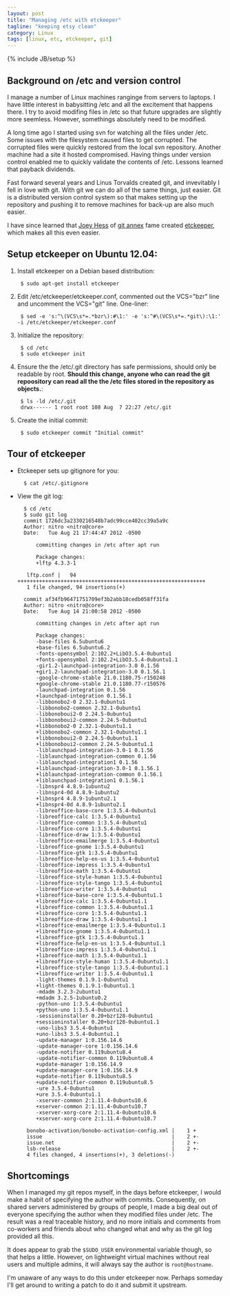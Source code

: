 ```yaml
---
layout: post
title: "Managing /etc with etckeeper"
tagline: "keeping etsy clean"
category: Linux
tags: [linux, etc, etckeeper, git]
---
```

{% include JB/setup %}

## Background on /etc and version control

I manage a number of Linux machines ranginge from servers to laptops. I have little interest in babysitting /etc and all the excitement that happens there. I try to avoid modifing files in /etc so that future upgrades are slightly more seemless. However, somethings absolutely need to be modified.


A long time ago I started using svn for watching all the files under /etc. Some issues with the filesystem caused files to get corrupted. The corrupted files were quickly restored from the local svn repository. Another machine had a site it hosted compromised. Having things under version control enabled me to quickly validate the contents of /etc. Lessons learned that payback dividends. 

Fast forward several years and Linus Torvalds created git, and invevitably I fell in love with git. With git we can do all of the same things, just easier. Git is a distributed version control system so that makes setting up the repository and pushing it to remove machines for back-up are also much easier. 

I have since learned that [Joey Hess](http://joeyh.name/) of [git annex](http://git-annex.branchable.com/) fame created [etckeeper](http://joeyh.name/code/etckeeper/), which makes all this even easier.

## Setup etckeeper on Ubuntu 12.04:


1. Install etckeeper on a Debian based distribution:

		$ sudo apt-get install etckeeper

2. Edit /etc/etckeeper/etckeeper.conf, commented out the VCS="bzr" line and uncomment the VCS="git" line. One-liner:

		$ sed -e 's:^\(VCS\s*=.*bzr\):#\1:' -e 's:^#\(VCS\s*=.*git\):\1:' -i /etc/etckeeper/etckeeper.conf

3. Initialize the repository:

		$ cd /etc
		$ sudo etckeeper init

4. Ensure the the /etc/.git directory has safe permissions, should only be readable by root. **Should this change, anyone who can read the git repoository can read all the the /etc files stored in the repository as objects.**:

		$ ls -ld /etc/.git
		drwx------ 1 root root 108 Aug  7 22:27 /etc/.git

5. Create the initial commit:

		$ sudo etckeeper commit "Initial commit"

## Tour of etckeeper

* Etckeeper sets up gitignore for you:

		$ cat /etc/.gitignore

* View the git log:

		$ cd /etc
		$ sudo git log
		commit 1726dc3a2330216548b7adc99cce402cc39a5a9c
		Author: nitro <nitro@core>
		Date:   Tue Aug 21 17:44:47 2012 -0500

			committing changes in /etc after apt run

			Package changes:
			+lftp 4.3.3-1

		 lftp.conf |   94 +++++++++++++++++++++++++++++++++++++++++++++++++++++++++++++
		 1 file changed, 94 insertions(+)

		commit af34fb96471751709ef3b2abb18cedb058ff31fa
		Author: nitro <nitro@core>
		Date:   Tue Aug 14 21:00:58 2012 -0500

			committing changes in /etc after apt run

			Package changes:
			-base-files 6.5ubuntu6
			+base-files 6.5ubuntu6.2
			-fonts-opensymbol 2:102.2+LibO3.5.4-0ubuntu1
			+fonts-opensymbol 2:102.2+LibO3.5.4-0ubuntu1.1
			-gir1.2-launchpad-integration-3.0 0.1.56
			+gir1.2-launchpad-integration-3.0 0.1.56.1
			-google-chrome-stable 21.0.1180.75-r150248
			+google-chrome-stable 21.0.1180.77-r150576
			-launchpad-integration 0.1.56
			+launchpad-integration 0.1.56.1
			-libbonobo2-0 2.32.1-0ubuntu1
			-libbonobo2-common 2.32.1-0ubuntu1
			-libbonoboui2-0 2.24.5-0ubuntu1
			-libbonoboui2-common 2.24.5-0ubuntu1
			+libbonobo2-0 2.32.1-0ubuntu1.1
			+libbonobo2-common 2.32.1-0ubuntu1.1
			+libbonoboui2-0 2.24.5-0ubuntu1.1
			+libbonoboui2-common 2.24.5-0ubuntu1.1
			-liblaunchpad-integration-3.0-1 0.1.56
			-liblaunchpad-integration-common 0.1.56
			-liblaunchpad-integration1 0.1.56
			+liblaunchpad-integration-3.0-1 0.1.56.1
			+liblaunchpad-integration-common 0.1.56.1
			+liblaunchpad-integration1 0.1.56.1
			-libnspr4 4.8.9-1ubuntu2
			-libnspr4-0d 4.8.9-1ubuntu2
			+libnspr4 4.8.9-1ubuntu2.1
			+libnspr4-0d 4.8.9-1ubuntu2.1
			-libreoffice-base-core 1:3.5.4-0ubuntu1
			-libreoffice-calc 1:3.5.4-0ubuntu1
			-libreoffice-common 1:3.5.4-0ubuntu1
			-libreoffice-core 1:3.5.4-0ubuntu1
			-libreoffice-draw 1:3.5.4-0ubuntu1
			-libreoffice-emailmerge 1:3.5.4-0ubuntu1
			-libreoffice-gnome 1:3.5.4-0ubuntu1
			-libreoffice-gtk 1:3.5.4-0ubuntu1
			-libreoffice-help-en-us 1:3.5.4-0ubuntu1
			-libreoffice-impress 1:3.5.4-0ubuntu1
			-libreoffice-math 1:3.5.4-0ubuntu1
			-libreoffice-style-human 1:3.5.4-0ubuntu1
			-libreoffice-style-tango 1:3.5.4-0ubuntu1
			-libreoffice-writer 1:3.5.4-0ubuntu1
			+libreoffice-base-core 1:3.5.4-0ubuntu1.1
			+libreoffice-calc 1:3.5.4-0ubuntu1.1
			+libreoffice-common 1:3.5.4-0ubuntu1.1
			+libreoffice-core 1:3.5.4-0ubuntu1.1
			+libreoffice-draw 1:3.5.4-0ubuntu1.1
			+libreoffice-emailmerge 1:3.5.4-0ubuntu1.1
			+libreoffice-gnome 1:3.5.4-0ubuntu1.1
			+libreoffice-gtk 1:3.5.4-0ubuntu1.1
			+libreoffice-help-en-us 1:3.5.4-0ubuntu1.1
			+libreoffice-impress 1:3.5.4-0ubuntu1.1
			+libreoffice-math 1:3.5.4-0ubuntu1.1
			+libreoffice-style-human 1:3.5.4-0ubuntu1.1
			+libreoffice-style-tango 1:3.5.4-0ubuntu1.1
			+libreoffice-writer 1:3.5.4-0ubuntu1.1
			-light-themes 0.1.9.1-0ubuntu1
			+light-themes 0.1.9.1-0ubuntu1.1
			-mdadm 3.2.3-2ubuntu1
			+mdadm 3.2.5-1ubuntu0.2
			-python-uno 1:3.5.4-0ubuntu1
			+python-uno 1:3.5.4-0ubuntu1.1
			-sessioninstaller 0.20+bzr128-0ubuntu1
			+sessioninstaller 0.20+bzr128-0ubuntu1.1
			-uno-libs3 3.5.4-0ubuntu1
			+uno-libs3 3.5.4-0ubuntu1.1
			-update-manager 1:0.156.14.6
			-update-manager-core 1:0.156.14.6
			-update-notifier 0.119ubuntu8.4
			-update-notifier-common 0.119ubuntu8.4
			+update-manager 1:0.156.14.9
			+update-manager-core 1:0.156.14.9
			+update-notifier 0.119ubuntu8.5
			+update-notifier-common 0.119ubuntu8.5
			-ure 3.5.4-0ubuntu1
			+ure 3.5.4-0ubuntu1.1
			-xserver-common 2:1.11.4-0ubuntu10.6
			+xserver-common 2:1.11.4-0ubuntu10.7
			-xserver-xorg-core 2:1.11.4-0ubuntu10.6
			+xserver-xorg-core 2:1.11.4-0ubuntu10.7

		 bonobo-activation/bonobo-activation-config.xml |    1 +
		 issue                                          |    2 +-
		 issue.net                                      |    2 +-
		 lsb-release                                    |    2 +-
		 4 files changed, 4 insertions(+), 3 deletions(-)


## Shortcomings

When I managed my git repos myself, in the days before etckeeper, I would make a habit of specifying the author with commits.  Consequently, on shared servers administered by groups of people, I made a big deal out of everyone specifying the author when they modified files under /etc.  The result was a real traceable history, and no more initials and comments from co-workers and friends about who changed what and why as the git log provided all this.

It does appear to grab the `$SUDO_USER` environmental variable though, so that helps a little. However, on lightweight virtual machines without real users and multiple admins, it will always say the author is `root@hostname`.

I'm unaware of any ways to do this under etckeeper now.  Perhaps someday I'll get around to writing a patch to do it and submit it upstream.   
